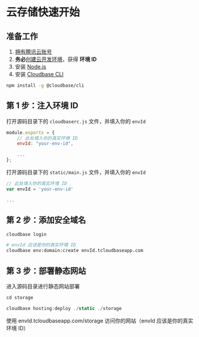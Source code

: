 # 云存储快速开始

## 准备工作
1. [拥有腾讯云账号](https://docs.cloudbase.net/quick-start/create-env.html)
2. **务必**[创建云开发环境](https://docs.cloudbase.net/quick-start/create-env.html)，获得 **环境 ID**
3. 安装 [Node.js](https://nodejs.org/en/)
4. 安装 [Cloudbase CLI](https://docs.cloudbase.net/quick-start/install-cli.html)

```sh
npm install -g @cloudbase/cli
```

## 第 1 步：注入环境 ID

打开源码目录下的 `cloudbaserc.js` 文件，并填入你的 `envId`

```js
module.exports = {
    // 此处填入你的真实环境 ID
    envId: "your-env-id",

    ...
};
```

打开源码目录下的 `static/main.js` 文件，并填入你的 `envId`

```js
// 此处填入你的真实环境 ID
var envId = 'your-env-id'

...
```

## 第 2 步：添加安全域名

```sh
cloudbase login

# envId 应该是你的真实环境 ID
cloudbase env:domain:create envId.tcloudbaseapp.com
```

## 第 3 步：部署静态网站

进入源码目录进行静态网站部署

```js
cd storage

cloudbase hosting:deploy ./static ./storage
```

使用 envId.tcloudbaseapp.com/storage 访问你的网站（envId 应该是你的真实环境 ID）